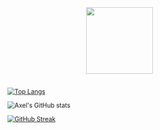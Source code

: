 <div id="header" align="center">
  <img src="https://media.giphy.com/media/7NoNw4pMNTvgc/giphy.gif" width="150"/>
</div>

<br>

[![Top Langs](https://github-readme-stats.vercel.app/api/top-langs/?username=axelvanherle&layout=compact&theme=dracula)](https://github.com/anuraghazra/github-readme-stats)

![Axel's GitHub stats](https://github-readme-stats.vercel.app/api?username=axelvanherle&theme=dracula&show_icons=true)

[![GitHub Streak](http://github-readme-streak-stats.herokuapp.com?user=axelvanherle&theme=dracula&background=fffff)](https://git.io/streak-stats)
